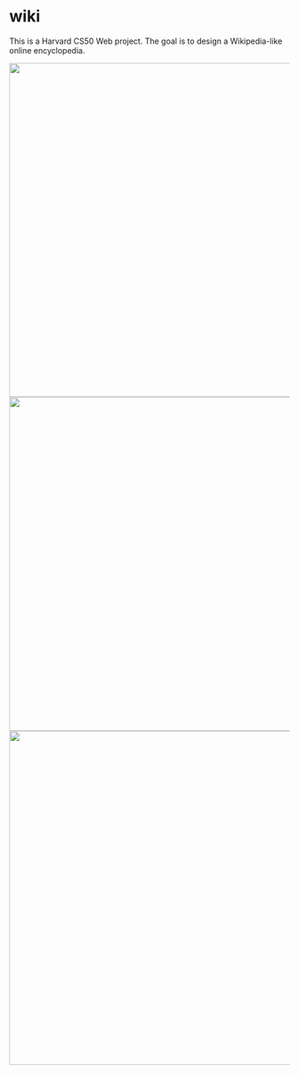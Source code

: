 # wiki

This is a Harvard CS50 Web project. The goal is to design a Wikipedia-like online encyclopedia.

<img src="encyclopedia/static/encyclopedia/sc_ingame.PNG" width="600" height="600">
<img src="encyclopedia/static/encyclopedia/sc_ingame.PNG" width="600" height="600">
<img src="encyclopedia/static/encyclopedia/sc_ingame.PNG" width="600" height="600">
